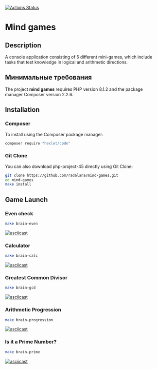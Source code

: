 [![Actions Status](https://github.com/radalana/php-project-45/workflows/hexlet-check/badge.svg)](https://github.com/radalana/php-project-45/actions)

# Mind games
## Description
A console application consisting of 5 different mini-games, which include tasks that test knowledge in logical and arithmetic directions.

## Минимальные требования
The project **mind games** requires PHP version 8.1.2 and the package manager Composer version 2.2.6.

## Installation

### Composer
To install using the Composer package manager:

```bash
composer require "hexlet/code"
```
### Git Clone
You can also download php-project-45 directly using Git Clone:

```bash
git clone https://github.com/radalana/mind-games.git
cd mind-games
make install
```
## Game Launch

### Even check

```bash
make brain-even
```
[![asciicast](https://asciinema.org/a/606540.svg)](https://asciinema.org/a/606540 "Пример игры brain-even с использование команды make, где нужно определить является число четным или нет")

### Calculator

```bash
make brain-calc
```
[![asciicast](https://asciinema.org/a/607713.svg)](https://asciinema.org/a/607713 "Пример игры  brain-calc с использованием команды make, где нужно ввести правильный ответ на математическое выражение")

### Greatest Common Divisor

```bash
make brain-gcd
```
[![asciicast](https://asciinema.org/a/607729.svg)](https://asciinema.org/a/607729 "Пример игры brain-gcd с использованием команды make, где нужно найти наиюольший общий делитель")

### Arithmetic Progression

```bash
make brain-progression
```
[![asciicast](https://asciinema.org/a/607738.svg)](https://asciinema.org/a/607738 "Пример игры brain-progression c использованием команды make, где нужно вставить пропущенный член арифметической прогрессии")

### Is it a Prime Number?

```bash
make brain-prime
```
[![asciicast](https://asciinema.org/a/607855.svg)](https://asciinema.org/a/607855 "Пример игры brain-prime с использованием команды make, где нужно ответить является ли данное число простым") 
